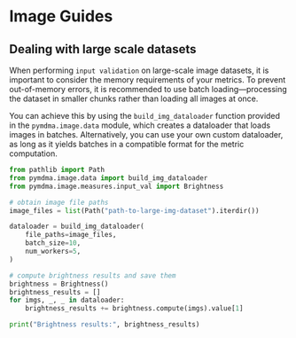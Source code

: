 # Image Guides

## Dealing with large scale datasets

When performing `input validation` on large-scale image datasets, it is important to consider the memory requirements of your metrics. To prevent out-of-memory errors, it is recommended to use batch loading—processing the dataset in smaller chunks rather than loading all images at once.

You can achieve this by using the `build_img_dataloader` function provided in the `pymdma.image.data` module, which creates a dataloader that loads images in batches. Alternatively, you can use your own custom dataloader, as long as it yields batches in a compatible format for the metric computation.

```python
from pathlib import Path
from pymdma.image.data import build_img_dataloader
from pymdma.image.measures.input_val import Brightness

# obtain image file paths
image_files = list(Path("path-to-large-img-dataset").iterdir())

dataloader = build_img_dataloader(
    file_paths=image_files,
    batch_size=10,
    num_workers=5,
)

# compute brightness results and save them
brightness = Brightness()
brightness_results = []
for imgs, _, _ in dataloader:
    brightness_results += brightness.compute(imgs).value[1]

print("Brightness results:", brightness_results)
```
